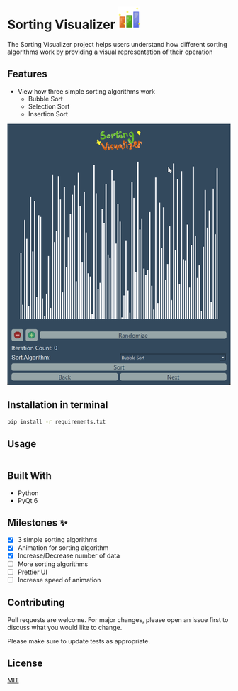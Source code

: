 # Sorting Visualizer <img src="visualization\styles\logosorting.png" alt="drawing" width="50"/>
The Sorting Visualizer project helps users understand how different sorting algorithms work by providing a visual representation of their operation
## Features 
- View how three simple sorting algorithms work
    - Bubble Sort
    - Selection Sort
    - Insertion Sort 

![](visualization/styles/vct1CPb.gif)
## Installation in terminal


```bash
pip install -r requirements.txt
```

## Usage

```python

```
## Built With 
- Python 
- PyQt 6

## Milestones ✨
- [x] 3 simple sorting algorithms 
- [x] Animation for sorting algorithm
- [x] Increase/Decrease number of data 
- [ ] More sorting algorithms
- [ ] Prettier UI
- [ ] Increase speed of animation
## Contributing

Pull requests are welcome. For major changes, please open an issue first
to discuss what you would like to change.

Please make sure to update tests as appropriate.

## License

[MIT](https://choosealicense.com/licenses/mit/)